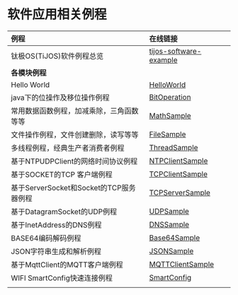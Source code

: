 # 软件应用相关例程

| 例程                             | 在线链接                                     |
| :----------------------------- | :--------------------------------------- |
| 钛极OS(TiJOS)软件例程总览              | [tijos-software-example](https://github.com/TiJOSTeam/tijos-software-example) |
| **各模块例程**                      |                                          |
| Hello World                    | [HelloWorld](https://github.com/TiJOSTeam/tijos-software-example/tree/master/src/helloworld/HelloWorld) |
| java下的位操作及移位操作例程               | [BitOperation](https://github.com/TiJOSTeam/tijos-software-example/tree/master/src/datatype/BitOperation) |
| 常用数据函数例程，加减乘除，三角函数等等           | [MathSample](https://github.com/TiJOSTeam/tijos-software-example/tree/master/src/math/MathSample) |
| 文件操作例程，文件创建删除，读写等等             | [FileSample](https://github.com/TiJOSTeam/tijos-software-example/tree/master/src/file/FileSample) |
| 多线程例程，经典生产者消费者例程               | [ThreadSample](https://github.com/TiJOSTeam/tijos-software-example/tree/master/src/thread/ThreadSample) |
| 基于NTPUDPClient的网络时间协议例程        | [NTPClientSample](https://github.com/TiJOSTeam/tijos-software-example/tree/master/src/network/NTP/NTPClientSample) |
| 基于SOCKET的TCP 客户端例程             | [TCPClientSample](https://github.com/TiJOSTeam/tijos-software-example/tree/master/src/network/tcp_client/TCPClientSample) |
| 基于ServerSocket和Socket的TCP服务器例程 | [TCPServerSample](https://github.com/TiJOSTeam/tijos-software-example/tree/master/src/network/tcp_server/TCPServerSample) |
| 基于DatagramSocket的UDP例程         | [UDPSample](https://github.com/TiJOSTeam/tijos-software-example/tree/master/src/network/udp/UDPSample) |
| 基于InetAddress的DNS例程            | [DNSSample](https://github.com/TiJOSTeam/tijos-software-example/tree/master/src/network/dns/DNSSample) |
| BASE64编码解码例程                   | [Base64Sample](https://github.com/TiJOSTeam/tijos-software-example/tree/master/src/base64/Base64Sample) |
| JSON字符串生成和解析例程                 | [JSONSample](https://github.com/TiJOSTeam/tijos-software-example/tree/master/src/json/JSONSample) |
| 基于MqttClient的MQTT客户端例程         | [MQTTClientSample](https://github.com/TiJOSTeam/tijos-software-example/tree/master/src/MQTT/MQTTClientSample) |
| WIFI SmartConfig快速连接例程         | [SmartConfig](https://github.com/TiJOSTeam/tijos-software-example/tree/master/src/WiFI/smartconfig) |
|                                |                                          |

